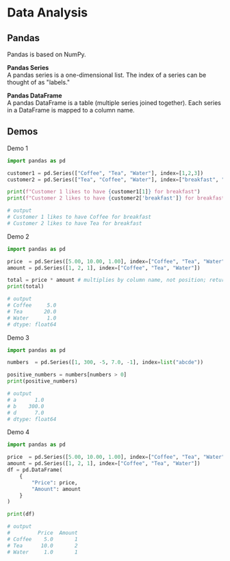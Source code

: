 # Data Analysis

## Pandas
Pandas is based on NumPy.

**Pandas Series**  
A pandas series is a one-dimensional list. The index of a series can be thought of as "labels."

**Pandas DataFrame**  
A pandas DataFrame is a table (multiple series joined together). Each series in a DataFrame is mapped to a column name.  

## Demos
Demo 1
```python
import pandas as pd

customer1 = pd.Series(["Coffee", "Tea", "Water"], index=[1,2,3])
customer2 = pd.Series(["Tea", "Coffee", "Water"], index=["breakfast", "lunch", "dinner"])

print(f"Customer 1 likes to have {customer1[1]} for breakfast")
print(f"Customer 2 likes to have {customer2['breakfast']} for breakfast")

# output
# Customer 1 likes to have Coffee for breakfast
# Customer 2 likes to have Tea for breakfast
```

Demo 2
```python
import pandas as pd

price  = pd.Series([5.00, 10.00, 1.00], index=["Coffee", "Tea", "Water"])
amount = pd.Series([1, 2, 1], index=["Coffee", "Tea", "Water"])

total = price * amount # multiplies by column name, not position; returns data frame
print(total)

# output
# Coffee     5.0
# Tea       20.0
# Water      1.0
# dtype: float64
```

Demo 3
```python
import pandas as pd

numbers  = pd.Series([1, 300, -5, 7.0, -1], index=list("abcde"))

positive_numbers = numbers[numbers > 0]
print(positive_numbers)

# output
# a      1.0
# b    300.0
# d      7.0
# dtype: float64
```

Demo 4
```python
import pandas as pd

price  = pd.Series([5.00, 10.00, 1.00], index=["Coffee", "Tea", "Water"])
amount = pd.Series([1, 2, 1], index=["Coffee", "Tea", "Water"])
df = pd.DataFrame(
    {
        "Price": price, 
        "Amount": amount
    }
)

print(df)

# output
#         Price  Amount
# Coffee    5.0       1
# Tea      10.0       2
# Water     1.0       1
```